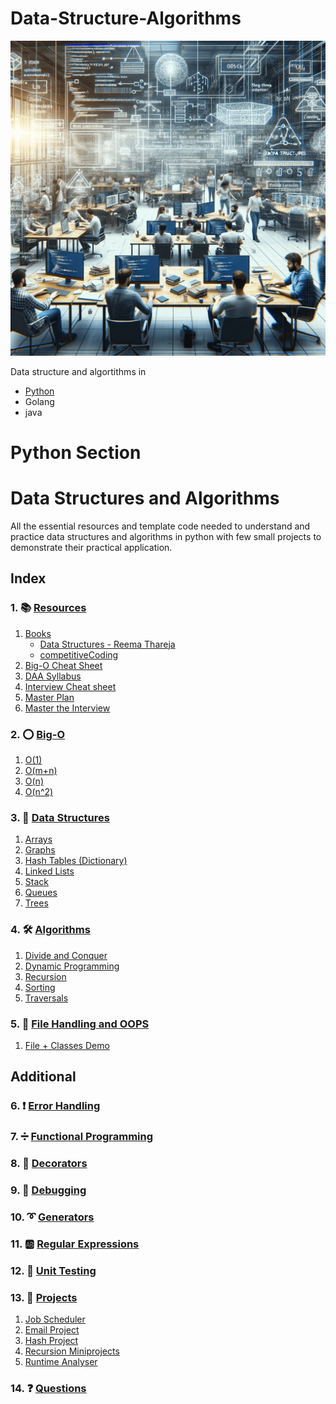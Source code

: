 # Data-Structure-Algorithms

![](./imgs/Algo.png)


Data structure and algortithms in 
* [Python](./Python/readme.md)
* Golang
* java


# Python Section

# Data Structures and Algorithms

All the essential resources and template code needed to understand and practice data structures and algorithms in python with few small projects to demonstrate their practical application.

## Index

### 1. 📚 [Resources](./Python/01.%20Resources/)

1. [Books](./Python/01.%20Resources/Books/)
    - [Data Structures - Reema Thareja](./Python/01.%20Resources/Books/Data%20Structures%20-%20Reema%20Thareja.pdf)
    - [competitiveCoding](https://github.com/mihirs16/Data-Structures-and-Algorithms-Python/blob/master/01.%20Resources/Books/competitiveCoding.pdf)
2. [Big-O Cheat Sheet](./Python/01.%20Resources/BigO-cheat-sheet.pdf)
3. [DAA Syllabus](./Python/01.%20Resources/DAA%20Syllabus.pdf)
4. [Interview Cheat sheet](./Python/01.%20Resources/Interview%20cheatsheet.pdf)
5. [Master Plan](./Python/01.%20Resources/Master%20Plan.pdf)
6. [Master the Interview](./Python/01.%20Resources/Master_the_Interview.pdf)

### 2. ⭕ [Big-O](./Python/02.%20Big-O/)

1. [O(1)](./Python/02.%20Big-O/O(1).py)
2. [O(m+n)](./Python/02.%20Big-O/O(m%20+%20n).py)
3. [O(n)](./Python/02.%20Big-O/O(m%20x%20n).py)
4. [O(n^2)](./Python/02.%20Big-O/O(n^2).py)

### 3. 🏢 [Data Structures](./Python/03.%20Data%20Structures/)

1. [Arrays](./Python/03.%20Data%20Structures/Arrays/)
2. [Graphs](./Python/03.%20Data%20Structures/Graphs)
3. [Hash Tables (Dictionary)](./Python/03.%20Data%20Structures/Hash%20Tables)
4. [Linked Lists](./Python/03.%20Data%20Structures/Linked%20Lists)
5. [Stack](./Python/03.%20Data%20Structures/Queues)
6. [Queues](./Python/03.%20Data%20Structures/Stacks)
7. [Trees](./Python/03.%20Data%20Structures/Trees)

### 4. 🛠 [Algorithms](./Python/04.%20Algorithms/)

1. [Divide and Conquer](./Python/04.%20Algorithms/Divide%20and%20Conquer/)
2. [Dynamic Programming](./Python/04.%20Algorithms/Dynamic%20Programming/)
3. [Recursion](./Python/04.%20Algorithms/Recursion/)
4. [Sorting](./Python/04.%20Algorithms/Sorting/)
5. [Traversals](./Python/04.%20Algorithms/Traversals)

### 5. 📂 [File Handling and OOPS](./Python/05.%20File%20Handling%20and%20OOPS/)

1. [File + Classes Demo](./Python/05.%20File%20Handling%20and%20OOPS/file%2Bclasses.py)

## Additional

### 6. ❗ [Error Handling](./Python/06.%20Error%20Handling/)

### 7. ➗ [Functional Programming](./Python/07.%20Functional%20Programming/)

### 8. 🎉 [Decorators](./Python/08.%20Decorators/)

### 9. 👾 [Debugging](./Python/09.%20Debugging/)

### 10. ➰ [Generators](./Python/10.%20Generators/)

### 11. 🆎 [Regular Expressions](./Python/11.%20Regular%20Expressions/)

### 12. 🧪 [Unit Testing](./Python/12.%20Unit%20Testing/)

### 13. 👷 ‍[Projects](./Python/13.%20Mini-Projects/)

1. [Job Scheduler](./Python/13.%20Mini-Projects/Job%20Scheduler)
2. [Email Project](./Python/13.%20Mini-Projects/email_project)
3. [Hash Project](./Python/13.%20Mini-Projects/hash_project)
4. [Recursion Miniprojects](./Python/13.%20Mini-Projects/recursion_miniprojects)
5. [Runtime Analyser](./Python/13.%20Mini-Projects/runtime_analyser)

### 14. ❓ [Questions](./Python/14.%20Questions/)
